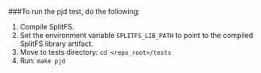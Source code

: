 ###To run the pjd test, do the following:
1. Compile SplitFS.
2. Set the environment variable `SPLITFS_LIB_PATH` to point to the compiled SplitFS library artifact.
3. Move to tests directory: `cd <repo_root>/tests`
4. Run: `make pjd`
